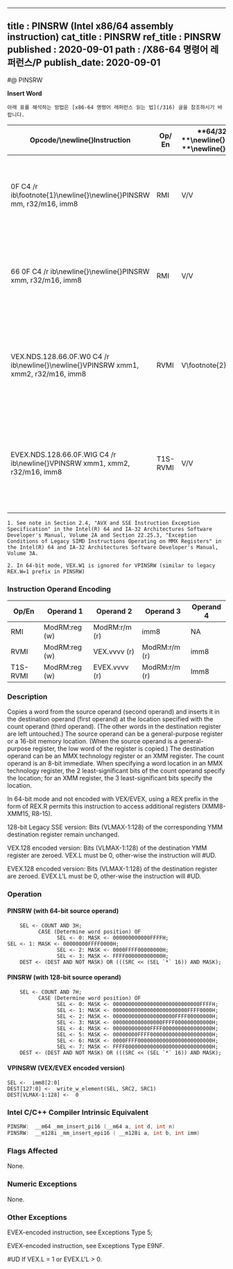 ----------------------------
title : PINSRW (Intel x86/64 assembly instruction)
cat_title : PINSRW
ref_title : PINSRW
published : 2020-09-01
path : /X86-64 명령어 레퍼런스/P
publish_date: 2020-09-01
----------------------------


#@ PINSRW

**Insert Word**

```lec-info
아래 표를 해석하는 방법은 [x86-64 명령어 레퍼런스 읽는 법](/316) 글을 참조하시기 바랍니다.
```

|**Opcode/**\newline{}**Instruction**|**Op/ En**|**64/32 bit **\newline{}**Mode **\newline{}**Support**|**CPUID **\newline{}**Feature **\newline{}**Flag**|**Description**|
|------------------------------------|----------|------------------------------------------------------|--------------------------------------------------|---------------|
|0F C4 /r ib\footnote{1}\newline{}\newline{}PINSRW mm, r32/m16, imm8|RMI|V/V|SSE|Insert the low word from r32 or from m16 into mm at the word position specified by imm8.|
|66 0F C4 /r ib\newline{}\newline{}PINSRW xmm, r32/m16, imm8|RMI|V/V|SSE2|Move the low word of r32 or from m16 into xmm at the word position specified by imm8.|
|VEX.NDS.128.66.0F.W0 C4 /r ib\newline{}\newline{}VPINSRW xmm1, xmm2, r32/m16, imm8|RVMI|V\footnote{2} /V|AVX|Insert a word integer value from r32/m16 and rest from xmm2 into xmm1 at the word offset in imm8.|
|EVEX.NDS.128.66.0F.WIG C4 /r ib\newline{}VPINSRW xmm1, xmm2, r32/m16, imm8|T1S-RVMI|V/V|AVX512BW|Insert a word integer value from r32/m16 and rest from xmm2 into xmm1 at the word offset in imm8.|

```note
1. See note in Section 2.4, "AVX and SSE Instruction Exception Specification" in the Intel(R) 64 and IA-32 Architectures Software Developer's Manual, Volume 2A and Section 22.25.3, "Exception Conditions of Legacy SIMD Instructions Operating on MMX Registers" in the Intel(R) 64 and IA-32 Architectures Software Developer's Manual, Volume 3A.

2. In 64-bit mode, VEX.W1 is ignored for VPINSRW (similar to legacy REX.W=1 prefix in PINSRW)
```
### Instruction Operand Encoding


|Op/En|Operand 1|Operand 2|Operand 3|Operand 4|
|-----|---------|---------|---------|---------|
|RMI|ModRM:reg (w)|ModRM:r/m (r)|imm8|NA|
|RVMI|ModRM:reg (w)|VEX.vvvv (r)|ModRM:r/m (r)|imm8|
|T1S-RVMI|ModRM:reg (w)|EVEX.vvvv (r)|ModRM:r/m (r)|Imm8|
### Description


Copies a word from the source operand (second operand) and inserts it in the destination operand (first operand) at the location specified with the count operand (third operand). (The other words in the destination register are left untouched.) The source operand can be a general-purpose register or a 16-bit memory location. (When the source operand is a general-purpose register, the low word of the register is copied.) The destination operand can be an MMX technology register or an XMM register. The count operand is an 8-bit immediate. When specifying a word location in an MMX technology register, the 2 least-significant bits of the count operand specify the location; for an XMM register, the 3 least-significant bits specify the location.

In 64-bit mode and not encoded with VEX/EVEX, using a REX prefix in the form of REX.R permits this instruction to access additional registers (XMM8-XMM15, R8-15). 

128-bit Legacy SSE version: Bits (VLMAX-1:128) of the corresponding YMM destination register remain unchanged.

VEX.128 encoded version: Bits (VLMAX-1:128) of the destination YMM register are zeroed. VEX.L must be 0, other-wise the instruction will #UD.

EVEX.128 encoded version: Bits (VLMAX-1:128) of the destination register are zeroed. EVEX.L'L must be 0, other-wise the instruction will #UD. 


### Operation
#### PINSRW (with 64-bit source operand)
```info-verb
    SEL <- COUNT AND 3H;
          CASE (Determine word position) OF
                SEL <- 0: MASK <- 000000000000FFFFH;
SEL <- 1: MASK <- 00000000FFFF0000H;
                SEL <- 2: MASK <- 0000FFFF00000000H;
                SEL <- 3: MASK <- FFFF000000000000H;
    DEST <- (DEST AND NOT MASK) OR (((SRC << (SEL `*` 16)) AND MASK);
```
#### PINSRW (with 128-bit source operand)
```info-verb
    SEL <- COUNT AND 7H;
          CASE (Determine word position) OF
                SEL <- 0: MASK <- 0000000000000000000000000000FFFFH;
                SEL <- 1: MASK <- 000000000000000000000000FFFF0000H;
                SEL <- 2: MASK <- 00000000000000000000FFFF00000000H;
                SEL <- 3: MASK <- 0000000000000000FFFF000000000000H;
                SEL <- 4: MASK <- 000000000000FFFF0000000000000000H;
                SEL <- 5: MASK <- 00000000FFFF00000000000000000000H;
                SEL <- 6: MASK <- 0000FFFF000000000000000000000000H;
                SEL <- 7: MASK <- FFFF0000000000000000000000000000H;
    DEST <- (DEST AND NOT MASK) OR (((SRC << (SEL `*` 16)) AND MASK);
```
#### VPINSRW (VEX/EVEX encoded version)
```info-verb
SEL <-  imm8[2:0]
DEST[127:0] <-  write_w_element(SEL, SRC2, SRC1)
DEST[VLMAX-1:128] <-  0
```

### Intel C/C++ Compiler Intrinsic Equivalent

```cpp
PINSRW:  __m64 _mm_insert_pi16 (__m64 a, int d, int n)
PINSRW:  __m128i _mm_insert_epi16 ( __m128i a, int b, int imm)
```
### Flags Affected


None.

### Numeric Exceptions


None.

### Other Exceptions


EVEX-encoded instruction, see Exceptions Type 5; 

EVEX-encoded instruction, see Exceptions Type E9NF.

#UD  If VEX.L = 1 or EVEX.L'L > 0.

